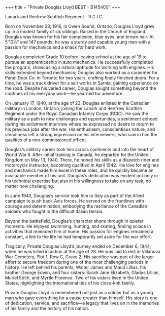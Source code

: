 +++
title = "Private Douglas Lloyd BEST - B145400"
+++

Lanark and Renfrew Scottish Regiment -  R.C.I.C.

Born on November 23, 1916, in Owen Sound, Ontario, Douglas Lloyd grew up in a modest family of six siblings. Raised in the Church of England, Douglas was known for his fair complexion, blue eyes, and brown hair. At 5’10½” and 147 pounds, he was a sturdy and capable young man with a passion for mechanics and a knack for hard work.

Douglas completed Grade 10 before leaving school at the age of 19 to pursue an apprenticeship in auto mechanics. He successfully completed the program, showcasing a natural aptitude for working with engines. His skills extended beyond mechanics; Douglas also worked as a carpenter for Panel Door Co. in Toronto for two years, crafting finely finished doors. For a time, he was a truck driver for a salt works in Sarnia, gaining experience on the road. 
Despite his varied career, Douglas sought something beyond the confines of his everyday work—he yearned for adventure.

On January 17, 1940, at the age of 23, Douglas enlisted in the Canadian military in London, Ontario, joining the Lanark and Renfrew Scottish Regiment under the Royal Canadian Infantry Corps (RCIC). 
He saw the military as a path to new challenges and opportunities, a sentiment echoed during his enlistment interview where he expressed no desire to return to his previous jobs after the war. His enthusiasm, conscientious nature, and steadiness left a strong impression on his interviewers, who saw in him the qualities of a non-commissioned officer.

Douglas’s military career took him across continents and into the heart of World War II. After initial training in Canada, he departed for the United Kingdom on May 13, 1940. There, he honed his skills as a dispatch rider and motorcycle instructor, becoming qualified in April 1942. His love for engines and mechanics made him excel in these roles, and he quickly became an invaluable member of his unit. Douglas’s dedication was evident not only in his technical expertise but also in his willingness to take on any task, no matter how challenging.

In June 1943, Douglas’s service took him to Italy as part of the Allied campaign to push back Axis forces. He served on the frontlines with courage and determination, embodying the resilience of the Canadian soldiers who fought in the difficult Italian terrain.

Beyond the battlefield, Douglas’s character shone through in quieter moments. He enjoyed swimming, hunting, and skating, finding solace in activities that reminded him of home. His passion for engines remained a constant, a link to the life he had temporarily set aside for the war effort.

Tragically, Private Douglas Lloyd’s journey ended on December 6, 1944, when he was killed in action at the age of 28. He was laid to rest in Villanova War Cemetery, Plot 1, Row C, Grave 2.
His sacrifice was part of the larger effort to secure freedom during one of the most challenging periods in history. He left behind his parents, Walter James and Maud Lillias, his brother George Edwin, and four sisters: Sarah Jane Elizabeth, Gladys Lillian, Muriel Edith, and Myrtle Florence. Two of his sisters lived in the United States, highlighting the international ties of his close-knit family.

Private Douglas Lloyd is remembered not just as a soldier but as a young man who gave everything for a cause greater than himself. His story is one of dedication, service, and sacrifice—a legacy that lives on in the memories of his family and the history of his nation.

